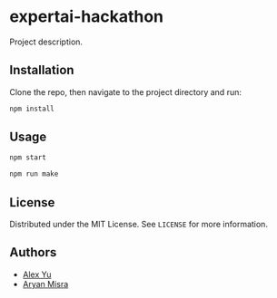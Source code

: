# expertai-hackathon

Project description.

## Installation

Clone the repo, then navigate to the project directory and run:

```bash
npm install
```

## Usage

```bash
npm start

npm run make
```

## License

Distributed under the MIT License. See `LICENSE` for more information.

## Authors

- [Alex Yu](https://github.com/uyxela)
- [Aryan Misra](https://github.com/aryanmisra)
